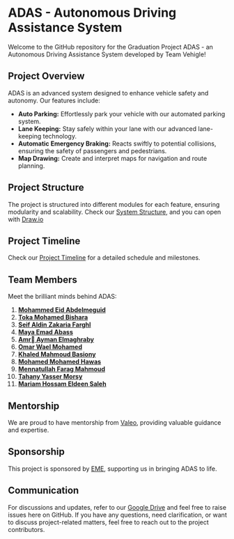 # ADAS - Autonomous Driving Assistance System

Welcome to the GitHub repository for the Graduation Project ADAS - an Autonomous Driving Assistance System developed by Team Vehigle!

## Project Overview

ADAS is an advanced system designed to enhance vehicle safety and autonomy. Our features include:

- **Auto Parking:** Effortlessly park your vehicle with our automated parking system.
- **Lane Keeping:** Stay safely within your lane with our advanced lane-keeping technology.
- **Automatic Emergency Braking:** Reacts swiftly to potential collisions, ensuring the safety of passengers and pedestrians.
- **Map Drawing:** Create and interpret maps for navigation and route planning.

## Project Structure

The project is structured into different modules for each feature, ensuring modularity and scalability.
Check our [System Structure](https://drive.google.com/file/d/1euZwWKB5kL__VbdJTgd0d2tfn_rfLdDK/view?usp=sharing), and you can open with [Draw.io](https://app.diagrams.net/)

## Project Timeline

Check our [Project Timeline](link-to-google-drive-timeline) for a detailed schedule and milestones.

## Team Members

Meet the brilliant minds behind ADAS:

1. **[Mohammed Eid Abdelmeguid](https://github.com/M0hamed-Eid)**
2. **[Toka Mohamed Bishara](https://github.com/Tokambishara)**
3. **[Seif Aldin Zakaria Farghl](https://github.com/Seifo321)**
4. **[Maya Emad Abass](https://github.com/MayaEmad)**
5. **[Amr ِAyman Elmaghraby](https://github.com/Amr-Elmaghraby)**
6. **[Omar Wael Mohamed](https://github.com/OmarWael22)**
7. **[Khaled Mahmoud Basiony](https://github.com/KhaledBasiony)**
8. **[Mohamed Mohamed Hawas](https://github.com/Mohamed-Hawas)**
9. **[Mennatullah Farag Mahmoud](https://github.com/MennatullahFarag)**
10. **[Tahany Yasser Morsy](https://github.com/tahany682)**
11. **[Mariam Hossam Eldeen Saleh](https://github.com/MariamHossamSaleh)**

## Mentorship

We are proud to have mentorship from [Valeo](https://www.valeo.com/en/), providing valuable guidance and expertise.

## Sponsorship

This project is sponsored by [EME](https://eui.edu.eg/en), supporting us in bringing ADAS to life.

## Communication

For discussions and updates, refer to our [Google Drive](https://drive.google.com/drive/folders/1YxTMxpE0EzfhedoDJWiz06hvboEkgMbL?usp=sharing) and feel free to raise issues here on GitHub. 
If you have any questions, need clarification, or want to discuss project-related matters, feel free to reach out to the project contributors.


<!---
V2ADAS/V2ADAS is a ✨ special ✨ repository because its `README.md` (this file) appears on your GitHub profile.
You can click the Preview link to take a look at your changes.
--->
